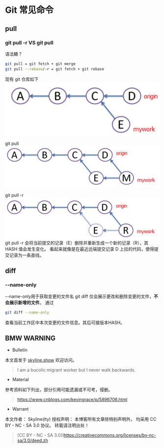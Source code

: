 # Git 常见命令

## pull

### git pull -r VS git pull

语法糖？

```sh
git pull = git fetch + git merge
git pull --rebase/-r = git fetch + git rebase
```

现有 git 仓库如下
![Git常见命令20220302171848](https://raw.githubusercontent.com/skylinety/blog-pics/master/imgs/Git%E5%B8%B8%E8%A7%81%E5%91%BD%E4%BB%A420220302171848.png)

git pull
![Git常见命令20220302172250](https://raw.githubusercontent.com/skylinety/blog-pics/master/imgs/Git%E5%B8%B8%E8%A7%81%E5%91%BD%E4%BB%A420220302172250.png)

git pull -r
![Git常见命令20220302172238](https://raw.githubusercontent.com/skylinety/blog-pics/master/imgs/Git%E5%B8%B8%E8%A7%81%E5%91%BD%E4%BB%A420220302172238.png)
git pull -r 会将当前提交的记录（E）删除并重新生成一个新的记录（R），其 HASH 值会发生变化。
看起来就像是在最近远端提交记录 D 上拉的代码，使得提交记录为一条直线。

## diff
### --name-only
--name-only用于获取变更的文件名
git diff 仅会展示更改和删除变更的文件，**不会展示新增的文件**。
通过
```sh
git diff --name-only
```
查看当前工作区中本次变更的文件信息。其后可接版本HASH。

## BMW WARNING

- Bulletin

本文首发于 [skyline.show](http://www.skyline.show)  欢迎访问。

> I am a bucolic migrant worker but I never walk backwards.

- Material

参考资料如下列出，部分引用可能遗漏或不可考，侵删。

> https://www.cnblogs.com/kevingrace/p/5896706.html

- Warrant

本文作者： Skyline(lty)
授权声明： 本博客所有文章除特别声明外， 均采用 CC BY - NC - SA 3.0 协议。 转载请注明出处！

> [CC BY - NC - SA 3.0](https://creativecommons.org/licenses/by-nc-sa/3.0/deed.zh
